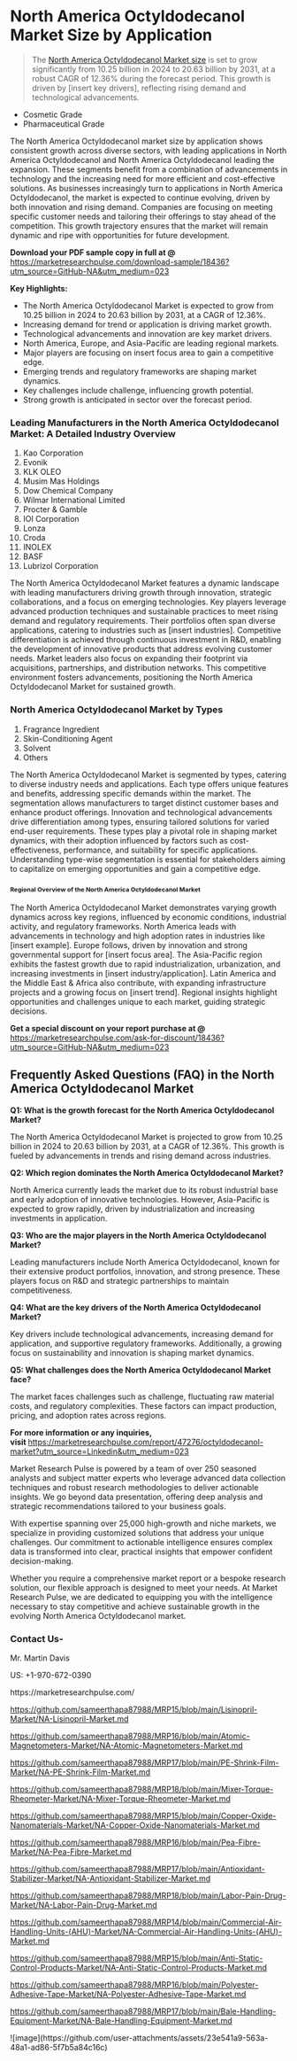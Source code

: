 <h1>North America Octyldodecanol Market&nbsp;Size by Application</h1><blockquote><p>The <a href="https://marketresearchpulse.com/download-sample/18436?utm_source=GitHub-NA&amp;utm_medium=023">North America Octyldodecanol Market size</a> is set to grow significantly from 10.25 billion in 2024 to 20.63 billion by 2031, at a robust CAGR of 12.36% during the forecast period. This growth is driven by [insert key drivers], reflecting rising demand and technological advancements.</p></blockquote><ul><li>Cosmetic Grade<li> Pharmaceutical Grade</li></ul><p>The North America Octyldodecanol market size by application shows consistent growth across diverse sectors, with leading applications in North America Octyldodecanol and North America Octyldodecanol leading the expansion. These segments benefit from a combination of advancements in technology and the increasing need for more efficient and cost-effective solutions. As businesses increasingly turn to applications in North America Octyldodecanol, the market is expected to continue evolving, driven by both innovation and rising demand. Companies are focusing on meeting specific customer needs and tailoring their offerings to stay ahead of the competition. This growth trajectory ensures that the market will remain dynamic and ripe with opportunities for future development.</p><p><strong>Download your PDF sample copy in full at @ </strong><a href="https://marketresearchpulse.com/download-sample/18436?utm_source=GitHub-NA&amp;utm_medium=023">https://marketresearchpulse.com/download-sample/18436?utm_source=GitHub-NA&amp;utm_medium=023</a></p><p><strong>Key Highlights: </strong></p><ul><li>The North America Octyldodecanol Market is expected to grow from 10.25 billion in 2024 to 20.63 billion by 2031, at a CAGR of 12.36%.</li><li>Increasing demand for trend or application is driving market growth.</li><li>Technological advancements and innovation are key market drivers.</li><li>North America, Europe, and Asia-Pacific are leading regional markets.</li><li>Major players are focusing on insert focus area to gain a competitive edge.</li><li>Emerging trends and regulatory frameworks are shaping market dynamics.</li><li>Key challenges include challenge, influencing growth potential.</li><li>Strong growth is anticipated in sector over the forecast period.</li></ul><h3>Leading Manufacturers in the North America Octyldodecanol Market: A Detailed Industry Overview</h3><ol><li>Kao Corporation</li><li>Evonik</li><li>KLK OLEO</li><li>Musim Mas Holdings</li><li>Dow Chemical Company</li><li>Wilmar International Limited</li><li>Procter & Gamble</li><li>IOI Corporation</li><li>Lonza</li><li>Croda</li><li>INOLEX</li><li>BASF</li><li>Lubrizol Corporation</li></ol><div class="flex max-w-full flex-col flex-grow"><div class="min-h-8 text-message flex w-full flex-col items-end gap-2 whitespace-normal break-words [.text-message+&amp;]:mt-5" dir="auto" data-message-author-role="assistant" data-message-id="fd8432e4-4910-450d-b182-61b7bfb0a01f" data-message-model-slug="gpt-4o"><div class="flex w-full flex-col gap-1 empty:hidden first:pt-[3px]"><div class="markdown prose w-full break-words dark:prose-invert light"><p>The North America Octyldodecanol Market features a dynamic landscape with leading manufacturers driving growth through innovation, strategic collaborations, and a focus on emerging technologies. Key players leverage advanced production techniques and sustainable practices to meet rising demand and regulatory requirements. Their portfolios often span diverse applications, catering to industries such as [insert industries]. Competitive differentiation is achieved through continuous investment in R&amp;D, enabling the development of innovative products that address evolving customer needs. Market leaders also focus on expanding their footprint via acquisitions, partnerships, and distribution networks. This competitive environment fosters advancements, positioning the North America Octyldodecanol Market for sustained growth.</p></div></div></div></div><h3>North America Octyldodecanol Market by Types</h3><ol><li>Fragrance Ingredient<li> Skin-Conditioning Agent<li> Solvent<li> Others</li></ol><div class="flex max-w-full flex-col flex-grow"><div class="min-h-8 text-message flex w-full flex-col items-end gap-2 whitespace-normal break-words [.text-message+&amp;]:mt-5" dir="auto" data-message-author-role="assistant" data-message-id="084470be-0bb7-4664-bddf-5156b4f41249" data-message-model-slug="gpt-4o-mini"><div class="flex w-full flex-col gap-1 empty:hidden first:pt-[3px]"><div class="markdown prose w-full break-words dark:prose-invert light"><p>The North America Octyldodecanol Market is segmented by types, catering to diverse industry needs and applications. Each type offers unique features and benefits, addressing specific demands within the market. The segmentation allows manufacturers to target distinct customer bases and enhance product offerings. Innovation and technological advancements drive differentiation among types, ensuring tailored solutions for varied end-user requirements. These types play a pivotal role in shaping market dynamics, with their adoption influenced by factors such as cost-effectiveness, performance, and suitability for specific applications. Understanding type-wise segmentation is essential for stakeholders aiming to capitalize on emerging opportunities and gain a competitive edge.</p></div></div></div></div><h3><span style="font-size: 11px;">Regional Overview of the North America Octyldodecanol Market</span></h3><div class="flex max-w-full flex-col flex-grow"><div class="min-h-8 text-message flex w-full flex-col items-end gap-2 whitespace-normal break-words [.text-message+&amp;]:mt-5" dir="auto" data-message-author-role="assistant" data-message-id="e9038762-ce64-4e30-91c9-9bd413514231" data-message-model-slug="gpt-4o-mini"><div class="flex w-full flex-col gap-1 empty:hidden first:pt-[3px]"><div class="markdown prose w-full break-words dark:prose-invert light"><p>The North America Octyldodecanol Market demonstrates varying growth dynamics across key regions, influenced by economic conditions, industrial activity, and regulatory frameworks. North America leads with advancements in technology and high adoption rates in industries like [insert example]. Europe follows, driven by innovation and strong governmental support for [insert focus area]. The Asia-Pacific region exhibits the fastest growth due to rapid industrialization, urbanization, and increasing investments in [insert industry/application]. Latin America and the Middle East &amp; Africa also contribute, with expanding infrastructure projects and a growing focus on [insert trend]. Regional insights highlight opportunities and challenges unique to each market, guiding strategic decisions.</p></div></div></div></div><p><strong>Get a special discount on your report purchase at @ </strong><a href="https://marketresearchpulse.com/ask-for-discount/18436?utm_source=GitHub-NA&amp;utm_medium=023">https://marketresearchpulse.com/ask-for-discount/18436?utm_source=GitHub-NA&amp;utm_medium=023</a></p><h2>Frequently Asked Questions (FAQ) in the North America Octyldodecanol Market</h2><p><strong>Q1: What is the growth forecast for the North America Octyldodecanol Market?</strong></p><p>The North America Octyldodecanol Market is projected to grow from 10.25 billion in 2024 to 20.63 billion by 2031, at a CAGR of 12.36%. This growth is fueled by advancements in trends and rising demand across industries.</p><p><strong>Q2: Which region dominates the North America Octyldodecanol Market?</strong></p><p>North America currently leads the market due to its robust industrial base and early adoption of innovative technologies. However, Asia-Pacific is expected to grow rapidly, driven by industrialization and increasing investments in application.</p><p><strong>Q3: Who are the major players in the North America Octyldodecanol Market?</strong></p><p>Leading manufacturers include North America Octyldodecanol, known for their extensive product portfolios, innovation, and strong presence. These players focus on R&amp;D and strategic partnerships to maintain competitiveness.</p><p><strong>Q4: What are the key drivers of the North America Octyldodecanol Market?</strong></p><p>Key drivers include technological advancements, increasing demand for application, and supportive regulatory frameworks. Additionally, a growing focus on sustainability and innovation is shaping market dynamics.</p><p><strong>Q5: What challenges does the North America Octyldodecanol Market face?</strong></p><p>The market faces challenges such as challenge, fluctuating raw material costs, and regulatory complexities. These factors can impact production, pricing, and adoption rates across regions.</p><p><strong>For more information or any inquiries, visit&nbsp;</strong><a href="https://marketresearchpulse.com/report/47276/octyldodecanol-market?utm_source=Linkedin&utm_medium=023">https://marketresearchpulse.com/report/47276/octyldodecanol-market?utm_source=Linkedin&utm_medium=023</a></p><p>Market Research Pulse is powered by a team of over 250 seasoned analysts and subject matter experts who leverage advanced data collection techniques and robust research methodologies to deliver actionable insights. We go beyond data presentation, offering deep analysis and strategic recommendations tailored to your business goals.</p><p>With expertise spanning over 25,000 high-growth and niche markets, we specialize in providing customized solutions that address your unique challenges. Our commitment to actionable intelligence ensures complex data is transformed into clear, practical insights that empower confident decision-making.</p><p>Whether you require a comprehensive market report or a bespoke research solution, our flexible approach is designed to meet your needs. At Market Research Pulse, we are dedicated to equipping you with the intelligence necessary to stay competitive and achieve sustainable growth in the evolving North America Octyldodecanol market.</p><h3><strong>Contact Us-</strong></h3><p>Mr. Martin Davis</p><p>US: +1-970-672-0390</p><p>https://marketresearchpulse.com/</p><p><a href="https://github.com/sameerthapa87988/MRP15/blob/main/Lisinopril-Market/NA-Lisinopril-Market.md">https://github.com/sameerthapa87988/MRP15/blob/main/Lisinopril-Market/NA-Lisinopril-Market.md</a></p><p><a href="https://github.com/sameerthapa87988/MRP16/blob/main/Atomic-Magnetometers-Market/NA-Atomic-Magnetometers-Market.md">https://github.com/sameerthapa87988/MRP16/blob/main/Atomic-Magnetometers-Market/NA-Atomic-Magnetometers-Market.md</a></p><p><a href="https://github.com/sameerthapa87988/MRP17/blob/main/PE-Shrink-Film-Market/NA-PE-Shrink-Film-Market.md">https://github.com/sameerthapa87988/MRP17/blob/main/PE-Shrink-Film-Market/NA-PE-Shrink-Film-Market.md</a></p><p><a href="https://github.com/sameerthapa87988/MRP18/blob/main/Mixer-Torque-Rheometer-Market/NA-Mixer-Torque-Rheometer-Market.md">https://github.com/sameerthapa87988/MRP18/blob/main/Mixer-Torque-Rheometer-Market/NA-Mixer-Torque-Rheometer-Market.md</a></p><p><a href="https://github.com/sameerthapa87988/MRP15/blob/main/Copper-Oxide-Nanomaterials-Market/NA-Copper-Oxide-Nanomaterials-Market.md">https://github.com/sameerthapa87988/MRP15/blob/main/Copper-Oxide-Nanomaterials-Market/NA-Copper-Oxide-Nanomaterials-Market.md</a></p><p><a href="https://github.com/sameerthapa87988/MRP16/blob/main/Pea-Fibre-Market/NA-Pea-Fibre-Market.md">https://github.com/sameerthapa87988/MRP16/blob/main/Pea-Fibre-Market/NA-Pea-Fibre-Market.md</a></p><p><a href="https://github.com/sameerthapa87988/MRP17/blob/main/Antioxidant-Stabilizer-Market/NA-Antioxidant-Stabilizer-Market.md">https://github.com/sameerthapa87988/MRP17/blob/main/Antioxidant-Stabilizer-Market/NA-Antioxidant-Stabilizer-Market.md</a></p><p><a href="https://github.com/sameerthapa87988/MRP18/blob/main/Labor-Pain-Drug-Market/NA-Labor-Pain-Drug-Market.md">https://github.com/sameerthapa87988/MRP18/blob/main/Labor-Pain-Drug-Market/NA-Labor-Pain-Drug-Market.md</a></p><p><a href="https://github.com/sameerthapa87988/MRP14/blob/main/Commercial-Air-Handling-Units-(AHU)-Market/NA-Commercial-Air-Handling-Units-(AHU)-Market.md">https://github.com/sameerthapa87988/MRP14/blob/main/Commercial-Air-Handling-Units-(AHU)-Market/NA-Commercial-Air-Handling-Units-(AHU)-Market.md</a></p><p><a href="https://github.com/sameerthapa87988/MRP15/blob/main/Anti-Static-Control-Products-Market/NA-Anti-Static-Control-Products-Market.md">https://github.com/sameerthapa87988/MRP15/blob/main/Anti-Static-Control-Products-Market/NA-Anti-Static-Control-Products-Market.md</a></p><p><a href="https://github.com/sameerthapa87988/MRP16/blob/main/Polyester-Adhesive-Tape-Market/NA-Polyester-Adhesive-Tape-Market.md">https://github.com/sameerthapa87988/MRP16/blob/main/Polyester-Adhesive-Tape-Market/NA-Polyester-Adhesive-Tape-Market.md</a></p><p><a href="https://github.com/sameerthapa87988/MRP17/blob/main/Bale-Handling-Equipment-Market/NA-Bale-Handling-Equipment-Market.md">https://github.com/sameerthapa87988/MRP17/blob/main/Bale-Handling-Equipment-Market/NA-Bale-Handling-Equipment-Market.md</a></p>
![image](https://github.com/user-attachments/assets/23e541a9-563a-48a1-ad86-5f7b5a84c16c)
